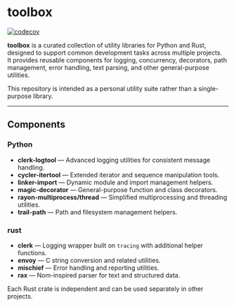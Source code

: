 # toolbox

[![codecov](https://codecov.io/gh/Glatzel/toolbox/graph/badge.svg?token=biKBmTxt99)](https://codecov.io/gh/Glatzel/toolbox)

**toolbox** is a curated collection of utility libraries for Python and Rust, designed to support common development tasks across multiple projects.  
It provides reusable components for logging, concurrency, decorators, path management, error handling, text parsing, and other general-purpose utilities.

This repository is intended as a personal utility suite rather than a single-purpose library.

---

## Components

### Python

- **clerk-logtool** — Advanced logging utilities for consistent message handling.  
- **cycler-itertool** — Extended iterator and sequence manipulation tools.  
- **linker-import** — Dynamic module and import management helpers.  
- **magic-decorator** — General-purpose function and class decorators.  
- **rayon-multiprocess/thread** — Simplified multiprocessing and threading utilities.  
- **trail-path** — Path and filesystem management helpers.  

### rust

- **clerk** — Logging wrapper built on `tracing` with additional helper functions.  
- **envoy** — C string conversion and related utilities.  
- **mischief** — Error handling and reporting utilities.  
- **rax** — Nom-inspired parser for text and structured data.  

Each Rust crate is independent and can be used separately in other projects.
